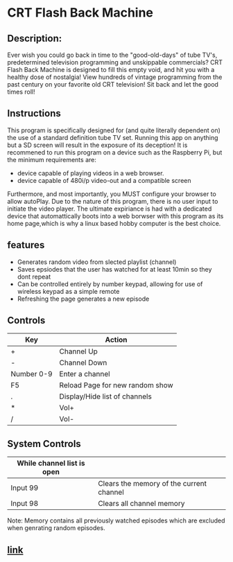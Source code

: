 # CRT Flash Back Machine
## Description:  


Ever wish you could go back in time to the "good-old-days" of tube TV's, predetermined television programming and unskippable commercials? CRT Flash Back Machine is designed to fill this empty void, and hit you with a healthy dose of nostalgia! View hundreds of vintage programming from the past century on your favorite old CRT television! Sit back and let the good times roll!

## Instructions
This program is specifically designed for (and quite literally dependent on) the use of a standard definition tube TV set. Running this app on anything but a SD screen will result in the exposure of its deception! It is recommened to run this program on a device such as the Raspberry Pi, but the minimum requirements are:

- device capable of playing videos in a web browser.
- device capable of 480i/p video-out and a compatible screen

Furthermore, and most importantly, you MUST configure your browser to allow autoPlay. Due to the nature of this program, there is no user input to initiate the video player. The ultimate expiriance is had with a dedicated device that automattically boots into a web borwser with this program as its home page,which is why a linux based hobby computer is the best choice.

## features

- Generates random video from slected playlist (channel)
- Saves epsiodes that the user has watched for at least 10min so they dont repeat
- Can be controlled entirely by number keypad, allowing for use of wireless keypad as a simple remote
- Refreshing the page generates a new episode


## Controls
| Key  |Action   |
| ------------ | ------------ |
|  + |   Channel Up |
|  - |  Channel Down  |
| Number 0-9  |  Enter a channel  |
|  F5 | Reload Page for new random show  |
|  . | Display/Hide list of channels  |
|  *    |Vol+|
|  /   |Vol-|

## System Controls
|While channel list is open| |
|---------------|---------------|
|Input 99| Clears the memory of the current channel|
|Input 98| Clears all channel memory|  

Note: Memory contains all previously watched episodes which are excluded when genrating random episodes.  

## [link](https://chriskurz098.github.io/80sGameshowPlayer/)

